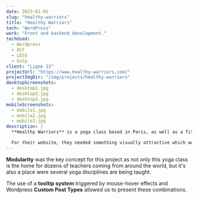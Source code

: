 ```yaml
---
date: 2023-01-02
slug: "healthy-warriors"
title: "Healthy Warriors"
tech: "WordPress"
work: "Front and backend development."
techUsed:
  - Wordpress
  - ACF
  - LESS
  - Gulp
client: "Ligne 13"
projectUrl: "https://www.healthy-warriors.com/"
projectImgDir: "/img/projects/healthy-warriors"
desktopScreenshots:
  - desktop1.jpg
  - desktop2.jpg
  - desktop3.jpg
mobileScreenshots:
  - mobile1.jpg
  - mobile2.jpg
  - mobile3.jpg
description: |
  **Healthy Warriors** is a yoga class based in Paris, as well as a fitness center and a healthy café.

  For their website, they needed something visually attractive which would inform their student about the upcoming classes and present the various teachers.
---
```


**Modularity** was the key concept for this project as not only this yoga class is the home for dozens of teachers coming from around the world, but it's also a place were several yoga disciplines are being taught.

The use of a **tooltip system** triggered by mouse-hover effects and Wordpress **Custom Post Types** allowed us to present these combinations.
